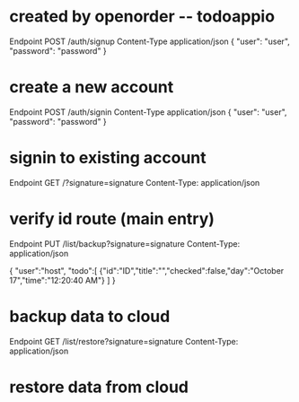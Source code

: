 # created by openorder -- todoappio

Endpoint POST /auth/signup
Content-Type application/json
{
"user": "user",
"password": "password"
}

# create a new account

Endpoint POST /auth/signin
Content-Type application/json
{
"user": "user",
"password": "password"
}

# signin to existing account

Endpoint GET /?signature=signature
Content-Type: application/json

# verify id route (main entry)

Endpoint PUT /list/backup?signature=signature
Content-Type: application/json

{
"user":"host",
"todo":[
{"id":"ID","title":"","checked":false,"day":"October 17","time":"12:20:40 AM"}
]
}

# backup data to cloud

Endpoint GET /list/restore?signature=signature
Content-Type: application/json

# restore data from cloud
